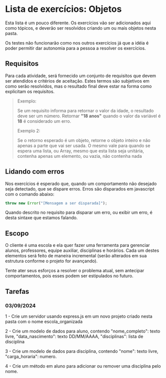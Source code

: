 # Lista de exercícios: Objetos

Esta lista é um pouco diferente. Os exercícios vão ser adicionados aqui como tópicos, e deverão ser resolvidos criando um ou mais objetos nesta pasta.

Os testes não funcionarão como nos outros exercícios já que a idéia é poder permitir dar autonomia para a pessoa a resolver os exercícios.

## Requisitos

Para cada atividade, será fornecido um conjunto de requisitos que devem ser atendidos e critérios de aceitação. Estes termos são subjetivos em como serão resolvidos, mas o resultado final deve estar na forma como explicitam os requisitos.

> Exemplo:
>
> Se um requisito informa para retornar o valor da idade, o resultado deve ser um número. Retornar **"18 anos"** quando o valor da variável é **18** é considerado um erro.
>
> Exemplo 2:
>
> Se o retorno esperado é um objeto, retorne o objeto inteiro e não apenas a parte que vai ser usada. O mesmo vale para quando se espera uma lista, ou Array, mesmo que esta lista seja unitária, contenha apenas um elemento, ou vazia, não contenha nada

## Lidando com erros

Nos exercícios é esperado que, quando um comportamento não desejado seja detectado, que se dispare erros. Erros são disparados em javascript com o comando abaixo:

```js
throw new Error("[Mensagem a ser disparada]");
```

Quando descrito no requisito para disparar um erro, ou exibir um erro, é desta sintaxe que estamos falando.

## Escopo

O cliente é uma escola e ela quer fazer uma ferramenta para gerenciar alunos, professores, equipe auxiliar, disciplinas e horários. Cada um destes elementos será feito de maneira incremental (serão alterados em sua estrutura conforme o projeto for avançando). 

Tente ater seus esforços a resolver o problema atual, sem antecipar comportamentos, pois esses podem ser estipulados no futuro.

## Tarefas

### 03/09/2024

1 - Crie um servidor usando express.js em um novo projeto criado nesta pasta com o nome escola_organizada

2 - Crie um modelo de dados para aluno, contendo "nome_completo": texto livre, "data_nascimento": texto DD/MM/AAAA, "disciplinas": lista de disciplina

3 - Crie um modelo de dados para disciplina, contendo "nome": texto livre, "carga_horaria": numero.

4 - Crie um método em aluno para adicionar ou remover uma disciplina pelo nome.